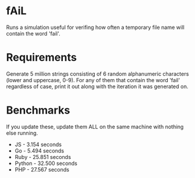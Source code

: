 fAiL
====

Runs a simulation useful for verifing how often a temporary file name will contain the word 'fail'.

Requirements
============
Generate 5 million strings consisting of 6 random alphanumeric characters (lower and uppercase, 0-9). For any of them that contain the word 'fail' regardless of case, print it out along with the iteration it was generated on.

Benchmarks
==========
If you update these, update them ALL on the same machine with nothing else running.

* JS - 3.154 seconds
* Go - 5.494 seconds
* Ruby - 25.851 seconds
* Python - 32.500 seconds
* PHP - 27.567 seconds

